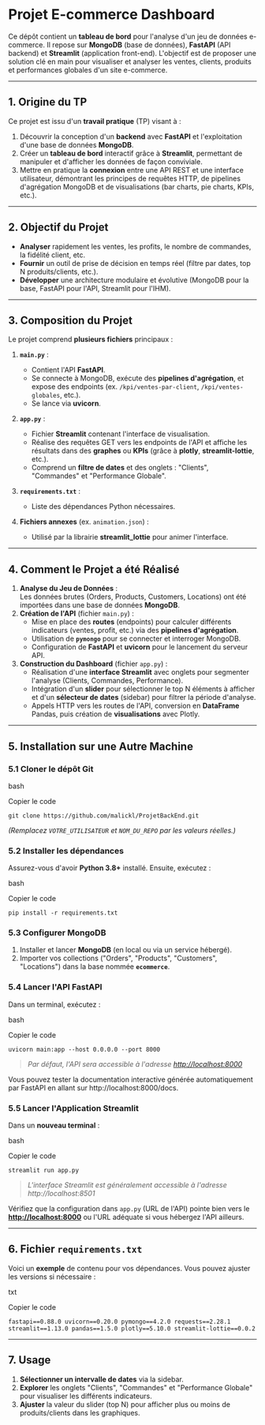 **Projet E-commerce Dashboard**
===============================

Ce dépôt contient un **tableau de bord** pour l'analyse d'un jeu de données e-commerce. Il repose sur **MongoDB** (base de données), **FastAPI** (API backend) et **Streamlit** (application front-end). L'objectif est de proposer une solution clé en main pour visualiser et analyser les ventes, clients, produits et performances globales d'un site e-commerce.

* * * * *

**1\. Origine du TP**
---------------------

Ce projet est issu d'un **travail pratique** (TP) visant à :

1.  Découvrir la conception d'un **backend** avec **FastAPI** et l'exploitation d'une base de données **MongoDB**.
2.  Créer un **tableau de bord** interactif grâce à **Streamlit**, permettant de manipuler et d'afficher les données de façon conviviale.
3.  Mettre en pratique la **connexion** entre une API REST et une interface utilisateur, démontrant les principes de requêtes HTTP, de pipelines d'agrégation MongoDB et de visualisations (bar charts, pie charts, KPIs, etc.).

* * * * *

**2\. Objectif du Projet**
--------------------------

-   **Analyser** rapidement les ventes, les profits, le nombre de commandes, la fidélité client, etc.
-   **Fournir** un outil de prise de décision en temps réel (filtre par dates, top N produits/clients, etc.).
-   **Développer** une architecture modulaire et évolutive (MongoDB pour la base, FastAPI pour l'API, Streamlit pour l'IHM).

* * * * *

**3\. Composition du Projet**
-----------------------------

Le projet comprend **plusieurs fichiers** principaux :

1.  **`main.py`** :

    -   Contient l'API **FastAPI**.
    -   Se connecte à MongoDB, exécute des **pipelines d'agrégation**, et expose des endpoints (ex. `/kpi/ventes-par-client`, `/kpi/ventes-globales`, etc.).
    -   Se lance via **uvicorn**.
2.  **`app.py`** :

    -   Fichier **Streamlit** contenant l'interface de visualisation.
    -   Réalise des requêtes GET vers les endpoints de l'API et affiche les résultats dans des **graphes** ou **KPIs** (grâce à **plotly**, **streamlit-lottie**, etc.).
    -   Comprend un **filtre de dates** et des onglets : "Clients", "Commandes" et "Performance Globale".
3.  **`requirements.txt`** :

    -   Liste des dépendances Python nécessaires.
4.  **Fichiers annexes** (ex. `animation.json`) :

    -   Utilisé par la librairie **streamlit_lottie** pour animer l'interface.

* * * * *

**4\. Comment le Projet a été Réalisé**
---------------------------------------

1.  **Analyse du Jeu de Données** :\
    Les données brutes (Orders, Products, Customers, Locations) ont été importées dans une base de données **MongoDB**.
2.  **Création de l'API** (fichier `main.py`) :
    -   Mise en place des **routes** (endpoints) pour calculer différents indicateurs (ventes, profit, etc.) via des **pipelines d'agrégation**.
    -   Utilisation de **`pymongo`** pour se connecter et interroger MongoDB.
    -   Configuration de **FastAPI** et **uvicorn** pour le lancement du serveur API.
3.  **Construction du Dashboard** (fichier `app.py`) :
    -   Réalisation d'une **interface Streamlit** avec onglets pour segmenter l'analyse (Clients, Commandes, Performance).
    -   Intégration d'un **slider** pour sélectionner le top N éléments à afficher et d'un **sélecteur de dates** (sidebar) pour filtrer la période d'analyse.
    -   Appels HTTP vers les routes de l'API, conversion en **DataFrame** Pandas, puis création de **visualisations** avec Plotly.

* * * * *

**5\. Installation sur une Autre Machine**
------------------------------------------

### **5.1 Cloner le dépôt Git**

bash

Copier le code

`git clone https://github.com/malickl/ProjetBackEnd.git`

*(Remplacez `VOTRE_UTILISATEUR` et `NOM_DU_REPO` par les valeurs réelles.)*

### **5.2 Installer les dépendances**

Assurez-vous d'avoir **Python 3.8+** installé. Ensuite, exécutez :

bash

Copier le code

`pip install -r requirements.txt`

### **5.3 Configurer MongoDB**

1.  Installer et lancer **MongoDB** (en local ou via un service hébergé).
2.  Importer vos collections ("Orders", "Products", "Customers", "Locations") dans la base nommée **`ecommerce`**.

### **5.4 Lancer l'API FastAPI**

Dans un terminal, exécutez :

bash

Copier le code

`uvicorn main:app --host 0.0.0.0 --port 8000`

> *Par défaut, l'API sera accessible à l'adresse <http://localhost:8000>*

Vous pouvez tester la documentation interactive générée automatiquement par FastAPI en allant sur http://localhost:8000/docs.

### **5.5 Lancer l'Application Streamlit**

Dans un **nouveau terminal** :

bash

Copier le code

`streamlit run app.py`

> *L'interface Streamlit est généralement accessible à l'adresse http://localhost:8501*

Vérifiez que la configuration dans `app.py` (URL de l'API) pointe bien vers le **<http://localhost:8000>** ou l'URL adéquate si vous hébergez l'API ailleurs.

* * * * *

**6\. Fichier `requirements.txt`**
----------------------------------

Voici un **exemple** de contenu pour vos dépendances. Vous pouvez ajuster les versions si nécessaire :

txt

Copier le code

`fastapi==0.88.0
uvicorn==0.20.0
pymongo==4.2.0
requests==2.28.1
streamlit==1.13.0
pandas==1.5.0
plotly==5.10.0
streamlit-lottie==0.0.2`

* * * * *

**7\. Usage**
-------------

1.  **Sélectionner un intervalle de dates** via la sidebar.
2.  **Explorer** les onglets "Clients", "Commandes" et "Performance Globale" pour visualiser les différents indicateurs.
3.  **Ajuster** la valeur du slider (top N) pour afficher plus ou moins de produits/clients dans les graphiques.
